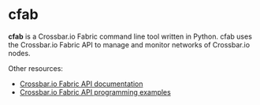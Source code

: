 # cfab

**cfab** is a Crossbar.io Fabric command line tool written in Python. cfab uses the Crossbar.io Fabric API to manage and monitor networks of Crossbar.io nodes.

Other resources:

* [Crossbar.io Fabric API documentation](http://crossbar.io/docs/CDC/)
* [Crossbar.io Fabric API programming examples](https://github.com/crossbario/crossbarexamples/tree/master/cdc)
